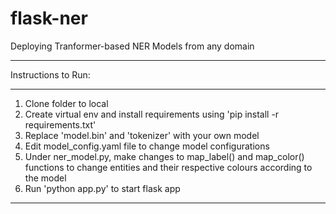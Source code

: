 # flask-ner
Deploying Tranformer-based NER Models from any domain

****
Instructions to Run:
******
1. Clone folder to local 
2. Create virtual env and install requirements using 'pip install -r requirements.txt'
3. Replace 'model.bin' and 'tokenizer' with your own model
4. Edit model_config.yaml file to change model configurations
5. Under ner_model.py, make changes to map_label() and map_color() functions to change entities and their respective colours according to the model
6. Run 'python app.py' to start flask app
******
